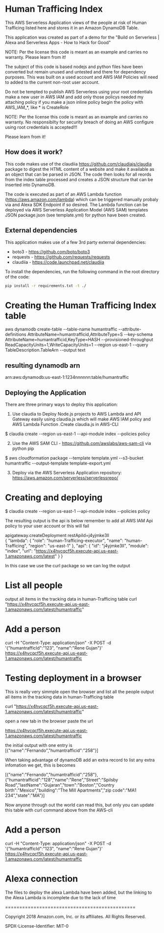 Human Trafficing Index
==============================================

This AWS Serverless Application views of the people at risk of Human Trafficing  listed here and stores it in an Amazon DynamoDB Table.

This application was created as part of a demo for the "Build on Serverless | Alexa and Serverless Apps - How to Hack for Good" 

NOTE: Per the license this code is meant as an example and carries no warranty. Please learn from it!

The subject of this code is based nodejs and python files have been converted but remain unused and untested and there for dependency purposes. This was built on a used account and AWS IAM Policies will need to added to the current non-root user account.

Do not be tempted to publish AWS Serverless using your root credentials make a new user in AWS IAM and add only those policys needed my attaching policy if you make a json inline policy begin the policy with AWS_IAM_*, like * is CreateRole


NOTE: Per the license this code is meant as an example and carries no warranty.
No responsibilty for security breach of doing an AWS configure using root credentials is accepted!!!

Please learn from it!



How does it work?
-----------
This code makes use of the claudiia https://github.com/claudiajs/claudia package to digest the HTML content of a website and make it available as an object that can be parsed in JSON. The code then looks for all reords from the index table processed and creates a JSON structure that can be inserted into DynamoDB.

The code is executed as part of an AWS Lambda function (https://aws.amazon.com/lambda) which can be triggered manually probaly via and Alexa SDK Endpoint if so desired. The Lambda function can be deployed via AWS Serverless Application Model (AWS SAM) templates JSON package.json (see template.yml) for python have been created.



External dependencies
-----------
This application makes use of a few 3rd party external dependencies:
* boto3 - https://github.com/boto/boto3
* requests - https://github.com/requests/requests
* claudiia - https://code.launchpad.net/claudiia

To install the dependencies, run the following command in the root directory of the code:
```bash
pip install -r requirements.txt -t ./
```
Creating the Human Trafficing Index table
==========================================
aws dynamodb create-table --table-name humantraffic   --attribute-definitions AttributeName=humantrafficid,AttributeType=S   --key-schema AttributeName=humantrafficid,KeyType=HASH   --provisioned-throughput ReadCapacityUnits=1,WriteCapacityUnits=1   --region us-east-1   --query TableDescription.TableArn --output text

resulting dynamodb arn
----------------------
arn:aws:dynamodb:us-east-1:1234nnnnnn:table/humantraffic



Deploying the Application
-------------------------
There are three primary ways to deploy this application:


1. Use claudia to Deploy Node.js projects to AWS Lambda and API Gateway easily using claudia.js which will make AWS IAM policy and AWS Lambda Function .Create claudia.js
in AWS-CLI


$ claudia create --region us-east-1 --api-module index --policies policy


2. Use the AWS SAM CLI - https://github.com/awslabs/aws-sam-cli via python pip

$ aws cloudformation package --template template.yml --s3-bucket humantraffic --output-template template-export.yml


3. Deploy via the AWS Serverless Application repository: https://aws.amazon.com/serverless/serverlessrepo/


Creating and deploying
======================

$ claudia create --region us-east-1 --api-module index --policies policy

The resulting output is the api is below remember to add all AWS IAM Api policy to your user account or this will fail 

apigateway.createDeployment     restApiId=j4yjmke3ll   
{
  "lambda": {
    "role": "human-Trafficing-executor",
    "name": "human-Trafficing",
    "region": "us-east-1"
  },
  "api": {
    "id": "j4yjmke3ll",
    "module": "index",
    "url": "https://x4hvcqcf5h.execute-api.us-east-1.amazonaws.com/latest"
  }
}

In this case we use the curl package so we can log the output

List all people
===============
output all items in the tracking data in human-Trafficing table
curl "https://x4hvcqcf5h.execute-api.us-east-1.amazonaws.com/latest/humantraffic"

Add a person
=============
 curl -H "Content-Type: application/json" -X POST -d '{"humantrafficId":"123", "name":"Rene Gujan"}' https://x4hvcqcf5h.execute-api.us-east-1.amazonaws.com/latest/humantraffic


Testing deployment in a browser
===============================

This is really very simmple open the browser and list all the people
output all items in the tracking data in human-Trafficing table

curl  "https://x4hvcqcf5h.execute-api.us-east-1.amazonaws.com/latest/humantraffic"

open a new tab in the browser paste the url 


https://x4hvcqcf5h.execute-api.us-east-1.amazonaws.com/latest/humantraffic

the initial output with one entry is 
[{"name":"Fernando","humantrafficid":"258"}]


When taking advantage of dynamoDB add an extra record to list any extra infomation we get, this is becomes

[{"name":"Fernando","humantrafficid":"258"},{"humantrafficid":"128","name":"Rene","Street":"Spilsby Road","lastName":"Gujaran","town":"Boston","Country birth":"Mexico","building":"The Mill Apartments","zip code":"MA1 234","state":"MA"}]


Now anyone through out the world can read this, but only you can update this table with curl command above from the AWS-cli

Add a person
=============
 curl -H "Content-Type: application/json" -X POST -d '{"humantrafficId":"123", "name":"Rene Gujan"}' https://x4hvcqcf5h.execute-api.us-east-1.amazonaws.com/latest/humantraffic


Alexa connection
================
The files to deploy the alexa Lambda have been added, but the linking to the Alexa Lambda is incomplete due to the lack of time 

==============================================

Copyright 2018 Amazon.com, Inc. or its affiliates. All Rights Reserved.

SPDX-License-Identifier: MIT-0